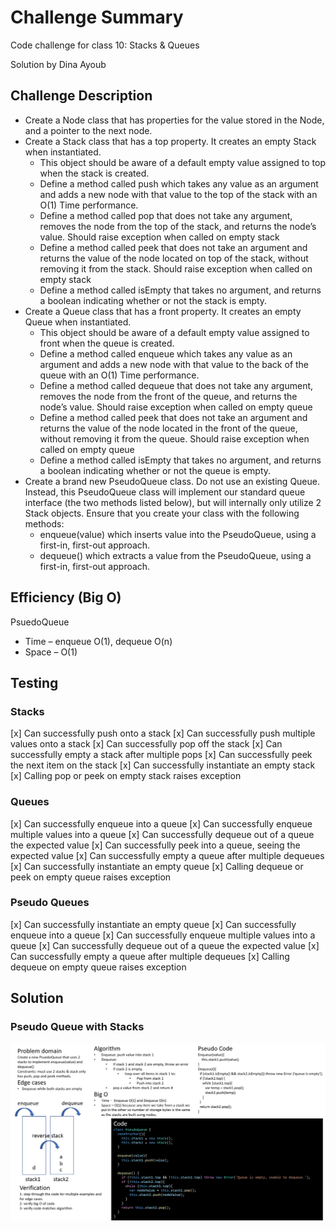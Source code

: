 # Challenge Summary

Code challenge for class 10: Stacks & Queues

Solution by Dina Ayoub

## Challenge Description

* Create a Node class that has properties for the value stored in the Node, and a pointer to the next node.
* Create a Stack class that has a top property. It creates an empty Stack when instantiated.
  * This object should be aware of a default empty value assigned to top when the stack is created.
  * Define a method called push which takes any value as an argument and adds a new node with that value to the top of the stack with an O(1) Time performance.
  * Define a method called pop that does not take any argument, removes the node from the top of the stack, and returns the node’s value. Should raise exception when called on empty stack
  * Define a method called peek that does not take an argument and returns the value of the node located on top of the stack, without removing it from the stack. Should raise exception when called on empty stack
  * Define a method called isEmpty that takes no argument, and returns a boolean indicating whether or not the stack is empty.
* Create a Queue class that has a front property. It creates an empty Queue when instantiated.
  * This object should be aware of a default empty value assigned to front when the queue is created.
  * Define a method called enqueue which takes any value as an argument and adds a new node with that value to the back of the queue with an O(1) Time performance.
  * Define a method called dequeue that does not take any argument, removes the node from the front of the queue, and returns the node’s value. Should raise exception when called on empty queue
  * Define a method called peek that does not take an argument and returns the value of the node located in the front of the queue, without removing it from the queue. Should raise exception when called on empty queue
  * Define a method called isEmpty that takes no argument, and returns a boolean indicating whether or not the queue is empty.
* Create a brand new PseudoQueue class. Do not use an existing Queue. Instead, this PseudoQueue class will implement our standard queue interface (the two methods listed below), but will internally only utilize 2 Stack objects. Ensure that you create your class with the following methods:
  * enqueue(value) which inserts value into the PseudoQueue, using a first-in, first-out approach.
  * dequeue() which extracts a value from the PseudoQueue, using a first-in, first-out approach.

## Efficiency (Big O)

PsuedoQueue

* Time –  enqueue O(1), dequeue O(n)
* Space – O(1)

## Testing

### Stacks

[x] Can successfully push onto a stack
[x] Can successfully push multiple values onto a stack
[x] Can successfully pop off the stack
[x] Can successfully empty a stack after multiple pops
[x] Can successfully peek the next item on the stack
[x] Can successfully instantiate an empty stack
[x] Calling pop or peek on empty stack raises exception

### Queues

[x] Can successfully enqueue into a queue
[x] Can successfully enqueue multiple values into a queue
[x] Can successfully dequeue out of a queue the expected value
[x] Can successfully peek into a queue, seeing the expected value
[x] Can successfully empty a queue after multiple dequeues
[x] Can successfully instantiate an empty queue
[x] Calling dequeue or peek on empty queue raises exception

### Pseudo Queues

[x] Can successfully instantiate an empty queue
[x] Can successfully enqueue into a queue
[x] Can successfully enqueue multiple values into a queue
[x] Can successfully dequeue out of a queue the expected value
[x] Can successfully empty a queue after multiple dequeues
[x] Calling dequeue on empty queue raises exception

## Solution

### Pseudo Queue with Stacks

![Queue-with-Stacks](assets/queuewithstacks.png)